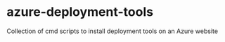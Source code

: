 # azure-deployment-tools

Collection of cmd scripts to install deployment tools on an Azure website
